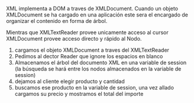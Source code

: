 XML implementa a DOM a traves de XMLDocument.
Cuando un objeto XMLDocument se ha cargado en una aplicación este sera el encargado de organizar el contenido en forma de árbol. 

Mientras que XMLTextReader provee unicamente acceso al cursor XMLDocument provee acceso directo y rápido al Nodo.



1) cargamos el objeto XMLDocument a traves del XMLTextReader
2) Pedimos al dector Reader que ignore los espacios en blanco
3) Almacenamos el árbol del documento XML en una variable de session (la búsqueda se hará entre los nodos almacenados en la variable de session)
4) dejamos al cliente elegir producto y cantidad
5) buscamos ese producto en la variable de session, una vez allado cargamos su precio y mostramos el total del importe
